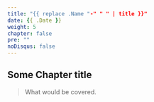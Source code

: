 ```yaml
---
title: "{{ replace .Name "-" " " | title }}"
date: {{ .Date }}
weight: 5
chapter: false
pre: ""
noDisqus: false
---
```


## Some Chapter title

> What would be covered.